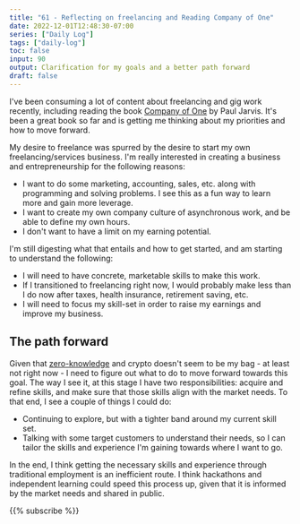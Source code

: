 ```yaml
---
title: "61 - Reflecting on freelancing and Reading Company of One"
date: 2022-12-01T12:48:30-07:00
series: ["Daily Log"]
tags: ["daily-log"]
toc: false
input: 90
output: Clarification for my goals and a better path forward
draft: false
---
```

I've been consuming a lot of content about freelancing and gig work recently, including reading the book [Company of One](https://www.goodreads.com/book/show/37570605-company-of-one) by Paul Jarvis. It's been a great book so far and is getting me thinking about my priorities and how to move forward.

My desire to freelance was spurred by the desire to start my own freelancing/services business. I'm really interested in creating a business and entrepreneurship for the following reasons:

- I want to do some marketing, accounting, sales, etc. along with programming and solving problems. I see this as a fun way to learn more and gain more leverage.
- I want to create my own company culture of asynchronous work, and be able to define my own hours.
- I don't want to have a limit on my earning potential.

I'm still digesting what that entails and how to get started, and am starting to understand the following:

- I will need to have concrete, marketable skills to make this work.
- If I transitioned to freelancing right now, I would probably make less than I do now after taxes, health insurance, retirement saving, etc.
- I will need to focus my skill-set in order to raise my earnings and improve my business.

## The path forward

Given that [zero-knowledge](daily/2022-11-29/) and crypto doesn't seem to be my bag - at least not right now - I need to figure out what to do to move forward towards this goal. The way I see it, at this stage I have two responsibilities: acquire and refine skills, and make sure that those skills align with the market needs. To that end, I see a couple of things I could do:

- Continuing to explore, but with a tighter band around my current skill set.
- Talking with some target customers to understand their needs, so I can tailor the skills and experience I'm gaining towards where I want to go.

In the end, I think getting the necessary skills and experience through traditional employment is an inefficient route. I think hackathons and independent learning could speed this process up, given that it is informed by the market needs and shared in public.

{{% subscribe %}}

